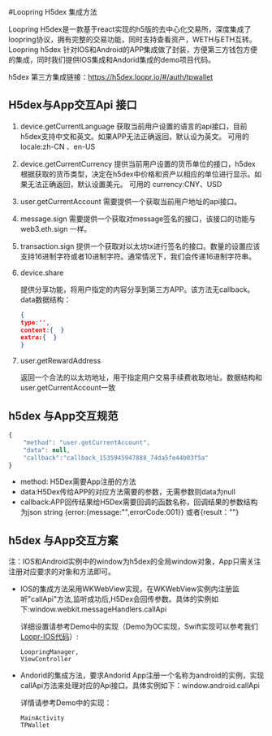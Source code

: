#Loopring H5dex 集成方法

Loopring H5dex是一款基于react实现的h5版的去中心化交易所，深度集成了loopring协议，拥有完整的交易功能，同时支持查看资产，WETH与ETH互转。Loopring h5dex 针对IOS和Android的APP集成做了封装，方便第三方钱包方便的集成，同时我们提供IOS集成和Andorid集成的demo项目代码。

h5dex 第三方集成链接：<https://h5dex.loopr.io/#/auth/tpwallet>


## H5dex与App交互Api 接口
1. device.getCurrentLanguage
   获取当前用户设置的语言的api接口，⽬前h5dex⽀持中⽂和英⽂。如果APP无法正确返回，默认设为英文。 
   可⽤的 locale:zh-CN 、en-US

2. device.getCurrentCurrency
   提供当前⽤户设置的货币单位的接口，h5dex 根据获取的货币类型，决定在h5dex中价格和资产以相应的单位进行显示。如果无法正确返回，默认设置美元。
    可用的 currency:CNY、USD

3. user.getCurrentAccount
   需要提供⼀个获取当前⽤户地址的api接口。

4. message.sign
   需要提供一个获取对message签名的接⼝，该接⼝的功能与web3.eth.sign 一样。

5. transaction.sign
   提供⼀个获取对以太坊tx进行签名的接口。数量的设置应该支持16进制字符或者10进制字符。通常情况下，我们会传递16进制字符串。

6. device.share

   提供分享功能，将用户指定的内容分享到第三方APP。该方法无callback。data数据结构：

   ```json
   {
   type:'',
   content:{  }
   extra:{  }
   }
   ```

7. user.getRewardAddress

   返回一个合法的以太坊地址，用于指定用户交易手续费收取地址。数据结构和user.getCurrentAccount一致

## h5dex 与App交互规范

```js
{
	"method": "user.getCurrentAccount",
	"data": null,
	"callback":"callback_1535945947888_74da5fe44b03f5a"
}
```

- method: H5Dex需要App注册的方法
- data:H5Dex传给APP的对应方法需要的参数，无需参数则data为null
- callback:APP回传结果给H5Dex需要回调的函数名称，回调结果的参数结构为json string
  {error:{message:"",errorCode:001}} 或者{result：""}

## h5dex 与App交互方案

注：IOS和Android实例中的window为h5dex的全局window对象，App只需关注注册对应要求的对象和方法即可。

- IOS的集成方法采用WKWebView实现，在WKWebView实例内注册监听"callApi"方法,监听成功后,H5Dex会回传参数。具体的实例如下:window.webkit.messageHandlers.callApi

  详细设置请参考Demo中的实现（Demo为OC实现，Swift实现可以参考我们[Loopr-IOS代码](https://github.com/Loopring/loopr-ios/tree/master/loopr-ios/H5Dex)）:

  ```
  LoopringManager,
  ViewController 
  ```

- Andorid的集成方法，要求Andorid App注册一个名称为android的实例，实现callApi方法来处理对应的Api接口。具体实例如下：window.android.callApi

  详情请参考Demo中的实现：

  ```
  MainActivity
  TPWallet
  ```

